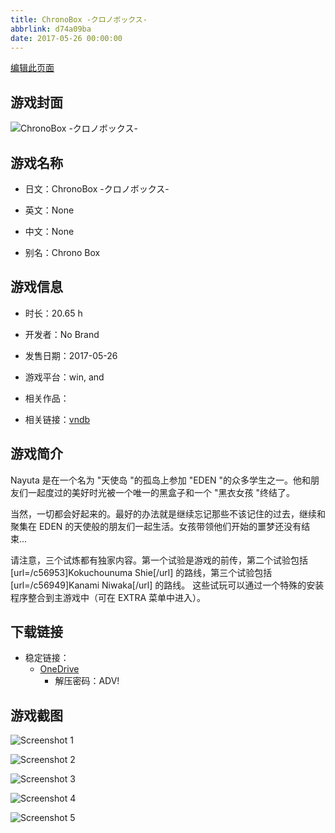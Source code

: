 ```yaml
---
title: ChronoBox -クロノボックス-
abbrlink: d74a09ba
date: 2017-05-26 00:00:00
---
```

[编辑此页面](https://github.com/ACG-3/ADV3-source/blob/main/source/_posts/games/ChronoBox%20-%E3%82%AF%E3%83%AD%E3%83%8E%E3%83%9C%E3%83%83%E3%82%AF%E3%82%B9-.md)

## 游戏封面

![ChronoBox -クロノボックス-](https://pan.timero.xyz/onedrive/img_lib_001/ChronoBox%20-%E3%82%AF%E3%83%AD%E3%83%8E%E3%83%9C%E3%83%83%E3%82%AF%E3%82%B9-_cover.avif)


## 游戏名称

- 日文：ChronoBox -クロノボックス-
- 英文：None
- 中文：None

- 别名：Chrono Box


## 游戏信息

- 时长：20.65 h
- 开发者：No Brand
- 发售日期：2017-05-26
- 游戏平台：win, and
- 相关作品：

- 相关链接：[vndb](https://vndb.org/v20144)


## 游戏简介

Nayuta 是在一个名为 "天使岛 "的孤岛上参加 "EDEN "的众多学生之一。他和朋友们一起度过的美好时光被一个唯一的黑盒子和一个 "黑衣女孩 "终结了。

当然，一切都会好起来的。最好的办法就是继续忘记那些不该记住的过去，继续和聚集在 EDEN 的天使般的朋友们一起生活。女孩带领他们开始的噩梦还没有结束...



请注意，三个试炼都有独家内容。第一个试验是游戏的前传，第二个试验包括 [url=/c56953]Kokuchounuma Shie[/url] 的路线，第三个试验包括 [url=/c56949]Kanami Niwaka[/url] 的路线。
这些试玩可以通过一个特殊的安装程序整合到主游戏中（可在 EXTRA 菜单中进入）。


## 下载链接

- 稳定链接：
    - [OneDrive](https://pan.timero.xyz/onedrive/adv_lib_001/ChronoBox%20-%E3%82%AF%E3%83%AD%E3%83%8E%E3%83%9C%E3%83%83%E3%82%AF%E3%82%B9-)
        - 解压密码：ADV!



## 游戏截图


![Screenshot 1](https://pan.timero.xyz/onedrive/img_lib_001/ChronoBox%20-%E3%82%AF%E3%83%AD%E3%83%8E%E3%83%9C%E3%83%83%E3%82%AF%E3%82%B9-_Screenshot_1.avif)

![Screenshot 2](https://pan.timero.xyz/onedrive/img_lib_001/ChronoBox%20-%E3%82%AF%E3%83%AD%E3%83%8E%E3%83%9C%E3%83%83%E3%82%AF%E3%82%B9-_Screenshot_2.avif)

![Screenshot 3](https://pan.timero.xyz/onedrive/img_lib_001/ChronoBox%20-%E3%82%AF%E3%83%AD%E3%83%8E%E3%83%9C%E3%83%83%E3%82%AF%E3%82%B9-_Screenshot_3.avif)

![Screenshot 4](https://pan.timero.xyz/onedrive/img_lib_001/ChronoBox%20-%E3%82%AF%E3%83%AD%E3%83%8E%E3%83%9C%E3%83%83%E3%82%AF%E3%82%B9-_Screenshot_4.avif)

![Screenshot 5](https://pan.timero.xyz/onedrive/img_lib_001/ChronoBox%20-%E3%82%AF%E3%83%AD%E3%83%8E%E3%83%9C%E3%83%83%E3%82%AF%E3%82%B9-_Screenshot_5.avif)

